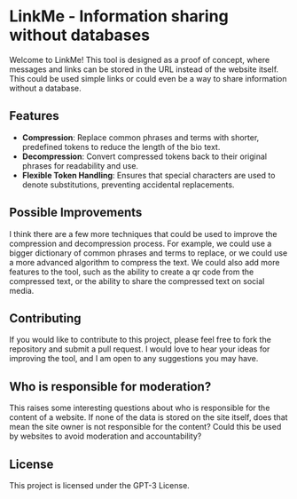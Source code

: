 # LinkMe - Information sharing without databases

Welcome to LinkMe! This tool is designed as a proof of concept, where messages and links can be stored in the URL instead of the website itself. This could be used simple links or could even be a way to share information without a database.

## Features

- **Compression**: Replace common phrases and terms with shorter, predefined tokens to reduce the length of the bio text.
- **Decompression**: Convert compressed tokens back to their original phrases for readability and use.
- **Flexible Token Handling**: Ensures that special characters are used to denote substitutions, preventing accidental replacements.

## Possible Improvements

I think there are a few more techniques that could be used to improve the compression and decompression process. For example, we could use a bigger dictionary of common phrases and terms to replace, or we could use a more advanced algorithm to compress the text. We could also add more features to the tool, such as the ability to create a qr code from the compressed text, or the ability to share the compressed text on social media.

## Contributing

If you would like to contribute to this project, please feel free to fork the repository and submit a pull request. I would love to hear your ideas for improving the tool, and I am open to any suggestions you may have.

## Who is responsible for moderation?

This raises some interesting questions about who is responsible for the content of a website. If none of the data is stored on the site itself, does that mean the site owner is not responsible for the content? Could this be used by websites to avoid moderation and accountability? 

## License

This project is licensed under the GPT-3 License.
